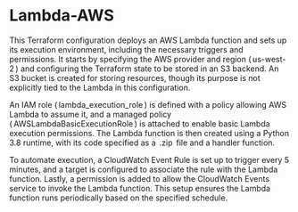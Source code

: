 # Lambda-AWS


This Terraform configuration deploys an AWS Lambda function and sets up its execution environment, including the necessary triggers and permissions. It starts by specifying the AWS provider and region (⁠ us-west-2 ⁠) and configuring the Terraform state to be stored in an S3 backend. An S3 bucket is created for storing resources, though its purpose is not explicitly tied to the Lambda in this configuration. 

An IAM role (⁠ lambda_execution_role ⁠) is defined with a policy allowing AWS Lambda to assume it, and a managed policy (⁠ AWSLambdaBasicExecutionRole ⁠) is attached to enable basic Lambda execution permissions. The Lambda function is then created using a Python 3.8 runtime, with its code specified as a ⁠ .zip ⁠ file and a handler function. 


To automate execution, a CloudWatch Event Rule is set up to trigger every 5 minutes, and a target is configured to associate the rule with the Lambda function. Lastly, a permission is added to allow the CloudWatch Events service to invoke the Lambda function. This setup ensures the Lambda function runs periodically based on the specified schedule.
